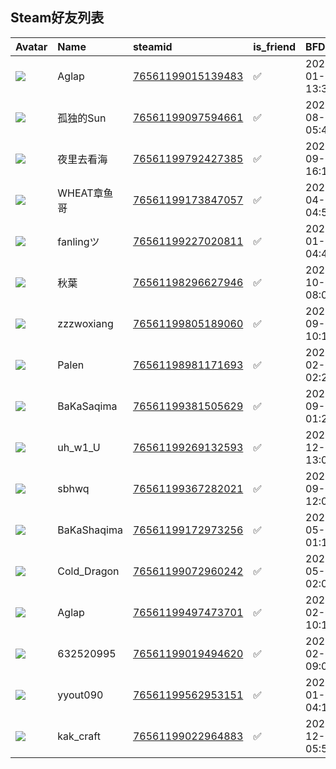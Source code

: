 

## Steam好友列表
| Avatar                                                                            | Name        | steamid                                                                     | is_friend   | BFD                 | removed_time   | Remark   |
|:----------------------------------------------------------------------------------|:------------|:----------------------------------------------------------------------------|:------------|:--------------------|:---------------|:---------|
| ![](https://avatars.steamstatic.com/978931ff2d774c665a91b9fa83c8a6a8666dca91.jpg) | Aglap       | [76561199015139483](https://steamcommunity.com/profiles/76561199015139483/) | ✅           | 2024-01-06 13:32:31 |                |          |
| ![](https://avatars.steamstatic.com/5059eed7a11c0a51a40c025a2c5787324a68fbf5.jpg) | 孤独的Sun      | [76561199097594661](https://steamcommunity.com/profiles/76561199097594661/) | ✅           | 2022-08-12 05:49:05 |                |          |
| ![](https://avatars.steamstatic.com/1e62c3d41c5323dd1ec1adab07c25105226aa470.jpg) | 夜里去看海       | [76561199792427385](https://steamcommunity.com/profiles/76561199792427385/) | ✅           | 2025-09-18 16:13:05 |                |          |
| ![](https://avatars.steamstatic.com/5a5e779c4d5c774fd9332e13f36014c0b4b4f096.jpg) | WHEAT章鱼哥    | [76561199173847057](https://steamcommunity.com/profiles/76561199173847057/) | ✅           | 2024-04-14 04:50:22 |                |          |
| ![](https://avatars.steamstatic.com/92e363c12d9d04735e8aecf2a38f11065dd281a0.jpg) | fanlingツ    | [76561199227020811](https://steamcommunity.com/profiles/76561199227020811/) | ✅           | 2024-01-22 04:44:37 |                |          |
| ![](https://avatars.steamstatic.com/5fea668694c95ff82c2d9cc2b2afdb06a9d2bbb4.jpg) | 秋葉          | [76561198296627946](https://steamcommunity.com/profiles/76561198296627946/) | ✅           | 2025-10-03 08:01:31 |                |          |
| ![](https://avatars.steamstatic.com/755eca727835908b7884784e85d27040edce728a.jpg) | zzzwoxiang  | [76561199805189060](https://steamcommunity.com/profiles/76561199805189060/) | ✅           | 2025-09-19 10:13:53 |                |          |
| ![](https://avatars.steamstatic.com/34941704b84c8aa749d757b7405a64a05d2e0665.jpg) | Palen       | [76561198981171693](https://steamcommunity.com/profiles/76561198981171693/) | ✅           | 2024-02-01 02:27:36 |                |          |
| ![](https://avatars.steamstatic.com/05c9d811c75729caea21e24feb829e1f3f229b17.jpg) | BaKaSaqima  | [76561199381505629](https://steamcommunity.com/profiles/76561199381505629/) | ✅           | 2022-09-01 01:23:24 |                |          |
| ![](https://avatars.steamstatic.com/4bc6b90d7687879fe51c7a75f1447f1c24c977ee.jpg) | uh_w1_U     | [76561199269132593](https://steamcommunity.com/profiles/76561199269132593/) | ✅           | 2023-12-29 13:08:38 |                |          |
| ![](https://avatars.steamstatic.com/91c935b21227468974a1d6a4c451587544c36f12.jpg) | sbhwq       | [76561199367282021](https://steamcommunity.com/profiles/76561199367282021/) | ✅           | 2025-09-27 12:02:51 |                |          |
| ![](https://avatars.steamstatic.com/8d5aecf456aa5cefd6afd58d42985e64363ca954.jpg) | BaKaShaqima | [76561199172973256](https://steamcommunity.com/profiles/76561199172973256/) | ✅           | 2022-05-18 01:15:18 |                |          |
| ![](https://avatars.steamstatic.com/e36e11628565c57a0ab5fb95084e50c588d7944f.jpg) | Cold_Dragon | [76561199072960242](https://steamcommunity.com/profiles/76561199072960242/) | ✅           | 2022-05-18 02:00:04 |                |          |
| ![](https://avatars.steamstatic.com/84e133b5df5130898681727ca825e660d8ae4b7b.jpg) | Aglap       | [76561199497473701](https://steamcommunity.com/profiles/76561199497473701/) | ✅           | 2024-02-24 10:15:02 |                |          |
| ![](https://avatars.steamstatic.com/fef49e7fa7e1997310d705b2a6158ff8dc1cdfeb.jpg) | 632520995   | [76561199019494620](https://steamcommunity.com/profiles/76561199019494620/) | ✅           | 2024-02-13 09:05:53 |                |          |
| ![](https://avatars.steamstatic.com/fef49e7fa7e1997310d705b2a6158ff8dc1cdfeb.jpg) | yyout090    | [76561199562953151](https://steamcommunity.com/profiles/76561199562953151/) | ✅           | 2024-01-22 04:11:48 |                |          |
| ![](https://avatars.steamstatic.com/e7418af5707f2bc08e990c32ac5caff000f490dd.jpg) | kak_craft   | [76561199022964883](https://steamcommunity.com/profiles/76561199022964883/) | ✅           | 2022-12-30 05:52:14 |                |          |